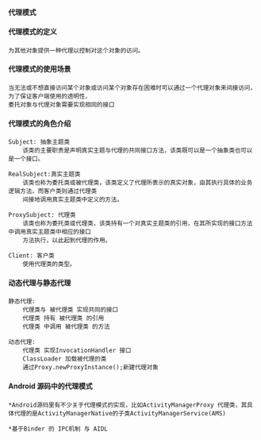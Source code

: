 #### 代理模式
 
#### 代理模式的定义
    为其他对象提供一种代理以控制对这个对象的访问。
     
#### 代理模式的使用场景
    当无法或不想直接访问某个对象或访问某个对象存在困难时可以通过一个代理对象来间接访问，为了保证客户端使用的透明性，
    委托对象与代理对象需要实现相同的接口
 
#### 代理模式的角色介绍
    Subject: 抽象主题类
        该类的主要职责是声明真实主题与代理的共同接口方法，该类既可以是一个抽象类也可以是一个接口。
       
    RealSubject:真实主题类
        该类也称为委托类或被代理类，该类定义了代理所表示的真实对象，由其执行具体的业务逻辑方法，而客户类则通过代理类
        间接地调用真实主题类中定义的方法。
        
    ProxySubject: 代理类
        该类也称为委托类或代理类，该类持有一个对真实主题类的引用，在其所实现的接口方法中调用真实主题类中相应的接口
        方法执行，以此起到代理的作用。
        
    Client: 客户类
        使用代理类的类型。

#### 动态代理与静态代理
    静态代理:
        代理类与 被代理类 实现共同的接口
        代理类 持有 被代理类 的引用
        代理类 中调用 被代理类 的方法

    动态代理:
        代理类 实现InvocationHandler 接口
        ClassLoader 加载被代理的类
        通过Proxy.newProxyInstance();新建代理对象
       
#### Android 源码中的代理模式
    *Android源码里有不少关于代理模式的实现，比如ActivityManagerProxy 代理类，其具体代理的是ActivityManagerNative的子类ActivityManagerService(AMS)
     
    *基于Binder 的 IPC机制 与 AIDL
        